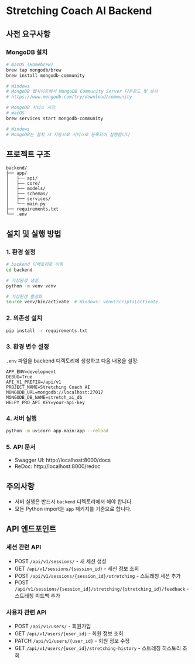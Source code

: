 # Stretching Coach AI Backend

## 사전 요구사항

### MongoDB 설치
```bash
# macOS (Homebrew)
brew tap mongodb/brew
brew install mongodb-community

# Windows
# MongoDB 웹사이트에서 MongoDB Community Server 다운로드 및 설치
# https://www.mongodb.com/try/download/community

# MongoDB 서비스 시작
# macOS
brew services start mongodb-community

# Windows
# MongoDB는 설치 시 자동으로 서비스로 등록되어 실행됩니다
```

## 프로젝트 구조
```
backend/
├── app/
│   ├── api/
│   ├── core/
│   ├── models/
│   ├── schemas/
│   ├── services/
│   └── main.py
├── requirements.txt
└── .env
```

## 설치 및 실행 방법

### 1. 환경 설정
```bash
# backend 디렉토리로 이동
cd backend

# 가상환경 생성
python -m venv venv

# 가상환경 활성화
source venv/bin/activate  # Windows: venv\Scripts\activate
```

### 2. 의존성 설치
```bash
pip install -r requirements.txt
```

### 3. 환경 변수 설정
`.env` 파일을 backend 디렉토리에 생성하고 다음 내용을 설정:
```env
APP_ENV=development
DEBUG=True
API_V1_PREFIX=/api/v1
PROJECT_NAME=Stretching Coach AI
MONGODB_URL=mongodb://localhost:27017
MONGODB_DB_NAME=stretch_ai_db
HELPY_PRO_API_KEY=your-api-key
```

### 4. 서버 실행
```bash
python -m uvicorn app.main:app --reload
```

### 5. API 문서
- Swagger UI: http://localhost:8000/docs
- ReDoc: http://localhost:8000/redoc

## 주의사항
- 서버 실행은 반드시 `backend` 디렉토리에서 해야 합니다.
- 모든 Python import는 `app` 패키지를 기준으로 합니다.

## API 엔드포인트

### 세션 관련 API
- POST `/api/v1/sessions/` - 새 세션 생성
- GET `/api/v1/sessions/{session_id}` - 세션 정보 조회
- POST `/api/v1/sessions/{session_id}/stretching` - 스트레칭 세션 추가
- POST `/api/v1/sessions/{session_id}/stretching/{stretching_id}/feedback` - 스트레칭 피드백 추가

### 사용자 관련 API
- POST `/api/v1/users/` - 회원가입
- GET `/api/v1/users/{user_id}` - 회원 정보 조회
- PATCH `/api/v1/users/{user_id}` - 회원 정보 수정
- GET `/api/v1/users/{user_id}/stretching-history` - 스트레칭 히스토리 조회




